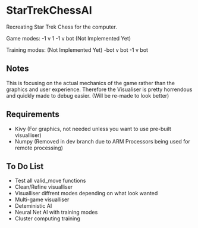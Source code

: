 # StarTrekChessAI
Recreating Star Trek Chess for the computer.

Game modes:
-1 v 1
-1 v bot (Not Implemented Yet)

Training modes: (Not Implemented Yet)
-bot v bot
-1 v bot

## Notes
This is focusing on the actual mechanics of the game rather than the graphics and user experience.
Therefore the Visualiser is pretty horrendous and quickly made to debug easier. (Will be re-made to look better)

## Requirements
- Kivy (For graphics, not needed unless you want to use pre-built visualliser)
- Numpy (Removed in dev branch due to ARM Processors being used for remote processing)


## To Do List
- Test all valid_move functions
- Clean/Refine visualliser
- Visualliser diffrent modes depending on what look wanted
- Multi-game visualliser
- Deteministic AI
- Neural Net AI with training modes
- Cluster computing training